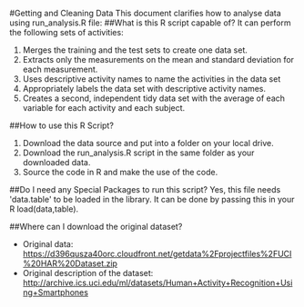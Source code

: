 #Getting and Cleaning Data
This document clarifies how to analyse data using run_analysis.R file:
##What is this R script capable of?
It can perform the following sets of activities:
1. Merges the training and the test sets to create one data set.
2. Extracts only the measurements on the mean and standard deviation for each measurement.
3. Uses descriptive activity names to name the activities in the data set
4. Appropriately labels the data set with descriptive activity names.
5. Creates a second, independent tidy data set with the average of each variable for each activity and each subject.

##How to use this R Script?
1. Download the data source and put into a folder on your local drive.
2. Download the run_analysis.R script in the same folder as your downloaded data.
3. Source the code in R and make the use of the code.

##Do I need any Special Packages to run this script?
Yes, this file needs 'data.table' to be loaded in the library. It can be done by passing this in your R load(data,table).

##Where can I download the original dataset?
* Original data: https://d396qusza40orc.cloudfront.net/getdata%2Fprojectfiles%2FUCI%20HAR%20Dataset.zip
* Original description of the dataset: http://archive.ics.uci.edu/ml/datasets/Human+Activity+Recognition+Using+Smartphones

